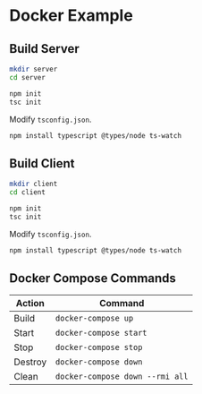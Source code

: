 # Docker Example

## Build Server

``` bash
mkdir server
cd server
```

``` bash
npm init
tsc init
```

Modify `tsconfig.json`.

``` bash
npm install typescript @types/node ts-watch
```

## Build Client

``` bash
mkdir client
cd client
```

``` bash
npm init
tsc init
```

Modify `tsconfig.json`.

``` bash
npm install typescript @types/node ts-watch
```

## Docker Compose Commands
| Action  | Command                         |
| ------- | ------------------------------- |
| Build   | `docker-compose up`             |
| Start   | `docker-compose start`          |
| Stop    | `docker-compose stop`           |
| Destroy | `docker-compose down`           |
| Clean   | `docker-compose down --rmi all` |
